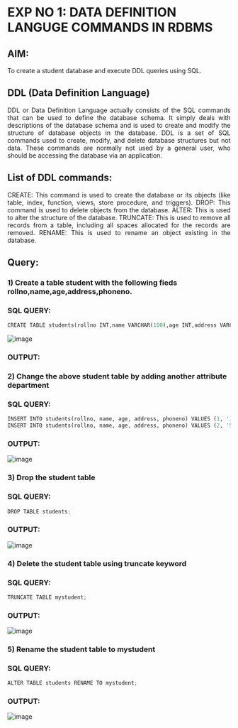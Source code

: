 # EXP NO 1: DATA DEFINITION LANGUGE COMMANDS IN RDBMS

## AIM:
To create a student database and execute DDL queries using SQL.


## DDL (Data Definition Language)
<div align="justify">
DDL or Data Definition Language actually consists of the SQL commands that can be used to define the database schema. It simply deals with descriptions of the database schema and is used to create and modify the structure of database objects in the database. DDL is a set of SQL commands used to create, modify, and delete database structures but not data. These commands are normally not used by a general user, who should be accessing the database via an application.
</div>
 
## List of DDL commands: 
<div align="justify">
CREATE: This command is used to create the database or its objects (like table, index, function, views, store procedure, and triggers).
DROP: This command is used to delete objects from the database.
ALTER: This is used to alter the structure of the database.
TRUNCATE: This is used to remove all records from a table, including all spaces allocated for the records are removed.
RENAME: This is used to rename an object existing in the database.
</div>

## Query:
### 1) Create a table student with the following fieds rollno,name,age,address,phoneno.

### SQL QUERY: 
```python
CREATE TABLE students(rollno INT,name VARCHAR(100),age INT,address VARCHAR(100),phoneno VARCHAR(15));
```
![image](https://github.com/JEGADEESH07/I2_DBMS/assets/113497131/d12b30b6-4cc4-4696-98df-0fa16fdddd0e)


### OUTPUT:

### 2) Change the above student table by adding another attribute department

### SQL QUERY: 
```python
INSERT INTO students(rollno, name, age, address, phoneno) VALUES (1, 'John', 20, 'CHENNAI', '9153657854');
INSERT INTO students(rollno, name, age, address, phoneno) VALUES (2, 'SMITH', 25, 'TRICHY', '9746441548');
```
### OUTPUT:
![image](https://github.com/JEGADEESH07/I2_DBMS/assets/113497131/03e8c0e3-d1cc-4b9c-adc1-285ee4eacc58)



### 3) Drop the student table
 
### SQL QUERY: 
```python
DROP TABLE students;
```

### OUTPUT:
![image](https://github.com/JEGADEESH07/I2_DBMS/assets/113497131/90708111-dffb-48cb-b10b-aa78c3533aa3)


### 4) Delete the student table using truncate keyword

### SQL QUERY: 
```python
TRUNCATE TABLE mystudent;
```

### OUTPUT:
![image](https://github.com/JEGADEESH07/I2_DBMS/assets/113497131/226898db-fcba-41b1-9904-3606e5cc804f)



### 5) Rename the student table to mystudent

### SQL QUERY: 
```python
ALTER TABLE students RENAME TO mystudent;
```

### OUTPUT:
![image](https://github.com/JEGADEESH07/I2_DBMS/assets/113497131/5fb20f8b-87f8-434a-9d05-36c03abec3ce)
